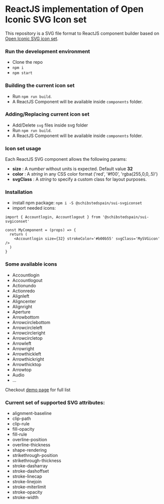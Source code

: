 # ReactJS implementation of Open Iconic SVG Icon set

This repository is a SVG file format to ReactJS component builder based on [Open Iconic SVG icon set](https://useiconic.com/icons/).

### Run the development environment
- Clone the repo
- `npm i`
- `npm start`

### Building the current icon set

- Run `npm run build`.
- A ReactJS Component will be available inside `components` folder.

### Adding/Replacing current icon set

- Add/Delete `svg` files inside svg folder
- Run `npm run build`.
- A ReactJS Component will be available inside `components` folder.

### Icon set usage

Each ReactJS SVG component allows the following params:
- **size** : A *number* without units is expected. Default value **32**
- **color** : A *string* in any CSS color format ('red', '#f00', 'rgba(255,0,0,.5)')
- **svgClass** : A *string* to specify a custom class for layout purposes.

### Installation

- install npm package: `npm i -S @schibstedspain/sui-svgiconset`
- import needed icons:
```
import { Accountlogin, Accountlogout } from '@schibstedspain/sui-svgiconset'

const MyComponent = (props) => {
  return (
    <Accountlogin size={32} strokeColor='#b00b55' svgClass='MySVGicon' />
  )
}
```

### Some available icons

- Accountlogin
- Accountlogout
- Actionundo
- Actionredo
- Alignleft
- Aligncenter
- Alignright
- Aperture
- Arrowbottom
- Arrowcirclebottom
- Arrowcircleleft
- Arrowcircleright
- Arrowcircletop
- Arrowleft
- Arrowright
- Arrowthickleft
- Arrowthickright
- Arrowthicktop
- Arrowtop
- Audio
- ...

Checkout [demo page](https://sui-components.github.io/svg-iconset/) for full list

### Current set of supported SVG attributes:

- alignment-baseline
- clip-path
- clip-rule
- fill-opacity
- fill-rule
- overline-position
- overline-thickness
- shape-rendering
- strikethrough-position
- strikethrough-thickness
- stroke-dasharray
- stroke-dashoffset
- stroke-linecap
- stroke-linejoin
- stroke-miterlimit
- stroke-opacity
- stroke-width
